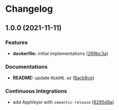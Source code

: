 # Changelog

## 1.0.0 (2021-11-11)


### Features

* **dockerfile:** initial implementations ([269bc3a](https://github.com/extra2000/kalilinux-podman/commit/269bc3a52498c3702486eb5cee8495e4940aaba3))


### Documentations

* **README:** update `README.md` ([8acb8ce](https://github.com/extra2000/kalilinux-podman/commit/8acb8ce951b05ebb5a09d5b3c425fb61141612bb))


### Continuous Integrations

* add AppVeyor with `semantic-release` ([9295d8a](https://github.com/extra2000/kalilinux-podman/commit/9295d8a075d29a4ff0c61fabcf55ce7ccee1d630))
